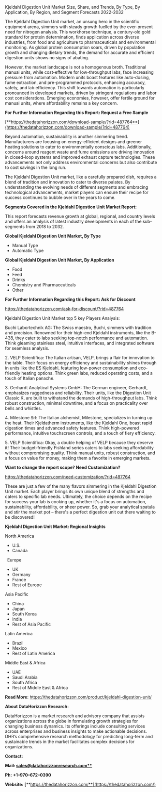 ﻿Kjeldahl Digestion Unit Market Size, Share, and Trends, By Type, By Application, By Region, and Segment Forecasts 2022-2032

The Kjeldahl Digestion Unit market, an unsung hero in the scientific equipment arena, simmers with steady growth fuelled by the ever-present need for nitrogen analysis. This workhorse technique, a century-old gold standard for protein determination, finds application across diverse industries, from food and agriculture to pharmaceuticals and environmental monitoring. As global protein consumption soars, driven by population growth and changing dietary trends, the demand for accurate and efficient digestion units shows no signs of abating.

However, the market landscape is not a homogenous broth. Traditional manual units, while cost-effective for low-throughput labs, face increasing pressure from automation. Modern units boast features like auto-dosing, fume extraction, and pre-programmed protocols, enhancing accuracy, safety, and lab efficiency. This shift towards automation is particularly pronounced in developed markets, driven by stringent regulations and labor cost considerations. Emerging economies, however, offer fertile ground for manual units, where affordability remains a key concern.

**For Further Information Regarding this Report: Request a Free Sample**	

[**https://thedatahorizzon.com/download-sample/?rid=487764**](https://thedatahorizzon.com/download-sample/?rid=487764)

Beyond automation, sustainability is another simmering trend. Manufacturers are focusing on energy-efficient designs and greener heating solutions to cater to environmentally conscious labs. Additionally, concerns around reagent waste and fume emissions are driving innovation in closed-loop systems and improved exhaust capture technologies. These advancements not only address environmental concerns but also contribute to cost savings in the long run.

The Kjeldahl Digestion Unit market, like a carefully prepared dish, requires a blend of tradition and innovation to cater to diverse palates. By understanding the evolving needs of different segments and embracing technological advancements, market players can ensure their recipe for success continues to bubble over in the years to come.

**Segments Covered in the Kjeldahl Digestion Unit Market Report:**

This report forecasts revenue growth at global, regional, and country levels and offers an analysis of latest industry developments in each of the sub-segments from 2018 to 2032.

**Global Kjeldahl Digestion Unit Market, By Type**

- Manual Type
- Automatic Type

**Global Kjeldahl Digestion Unit Market, By Application**

- Food
- Feed
- Drinks
- Chemistry and Pharmaceuticals
- Other

**For Further Information Regarding this Report: Ask for Discount**	

<https://thedatahorizzon.com/ask-for-discount/?rid=487764>

Kjeldahl Digestion Unit Market top 5 key Players Analysis:

Buchi Labortechnik AG: The Swiss maestro, Buchi, simmers with tradition and precision. Renowned for their high-end Kjeldahl instruments, like the B-438, they cater to labs seeking top-notch performance and automation. Think gleaming stainless steel, intuitive interfaces, and integrated software for seamless analysis.

2\. VELP Scientifica: The Italian artisan, VELP, brings a flair for innovation to the table. Their focus on energy efficiency and sustainability shines through in units like the ES Kjeldahl, featuring low-power consumption and eco-friendly heating options. Think green labs, reduced operating costs, and a touch of Italian panache.

3\. Gerhardt Analytical Systems GmbH: The German engineer, Gerhardt, emphasizes ruggedness and reliability. Their units, like the Digestion Unit Classic K, are built to withstand the demands of high-throughput labs. Think robust construction, minimal downtime, and a focus on practicality over bells and whistles.

4\. Milestone Srl: The Italian alchemist, Milestone, specializes in turning up the heat. Their Kjeldatherm instruments, like the Kjeldahl One, boast rapid digestion times and advanced safety features. Think high-powered performance, intuitive touchscreen controls, and a touch of fiery efficiency.

5\. VELP Scientifica: Okay, a double helping of VELP because they deserve it! Their budget-friendly Fishland series caters to labs seeking affordability without compromising quality. Think manual units, robust construction, and a focus on value for money, making them a favorite in emerging markets.

**Want to change the report scope? Need Customization?**

<https://thedatahorizzon.com/need-customization/?rid=487764>

These are just a few of the many flavors simmering in the Kjeldahl Digestion Unit market. Each player brings its own unique blend of strengths and caters to specific lab needs. Ultimately, the choice depends on the recipe for success your lab is cooking up, whether it's a focus on automation, sustainability, affordability, or sheer power. So, grab your analytical spatula and stir the market pot – there's a perfect digestion unit out there waiting to be discovered!

**Kjeldahl Digestion Unit Market: Regional Insights**

North America

- U.S.
- Canada

` `Europe

- UK
- Germany
- France
- Rest of Europe

Asia Pacific	

- China
- Japan
- South Korea
- India
- Rest of Asia Pacific

Latin America

- Brazil
- Mexico
- Rest of Latin America

Middle East & Africa

- UAE
- Saudi Arabia
- South Africa
- Rest of Middle East & Africa

**Read More:** <https://thedatahorizzon.com/product/kjeldahl-digestion-unit/>

**About DataHorizzon Research:**

DataHorizzon is a market research and advisory company that assists organizations across the globe in formulating growth strategies for changing business dynamics. Its offerings include consulting services across enterprises and business insights to make actionable decisions. DHR’s comprehensive research methodology for predicting long-term and sustainable trends in the market facilitates complex decisions for organizations.

**Contact:**

**Mail: [sales@datahorizzonresearch.com**](mailto:sales@datahorizzonresearch.com)**

**Ph:** **+1–970–672–0390**

**Website:** [**https://thedatahorizzon.com/**](https://thedatahorizzon.com/)

